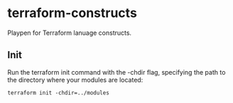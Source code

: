 # terraform-constructs

Playpen for Terraform lanuage constructs.

## Init

Run the terraform init command with the -chdir flag, specifying the path to the directory where your modules are located:
```
terraform init -chdir=../modules
```
